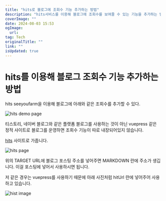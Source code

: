 ```yaml
---
title: "hits로 블로그에 조회수 기능 추가하는 방법"
description: "hits서비스를 이용해 블로그에 조회수를 보여줄 수 있는 기능을 추가하는 방법을 공유합니다"
coverImage: ""
date: 2024-08-03 15:53
ogImage: 
  url: 
tag: Tech
originalTitle: ""
link: ""
isUpdated: true
---
```






# hits를 이용해 블로그 조회수 기능 추가하는 방법

hits seeyoufarm을 이용해 블로그에 아래와 같은 조회수를 추가할 수 있다.

<img alt="hits demo page" src="/assets/img/2024-03-21-hits-1.png"/>



<div class="content-ad"></div>

티스토리, 네이버 블로그와 같은 플랫폼 블로그를 사용하는 것이 아닌
vuepress 같은 정적 사이트로 블로그를 운영하면 조회수 기능이 따로 내장되어있지 않습니다.

[hits](https://hits.seeyoufarm.com/) 사이트로 가줍니다.

<img alt="hits page" src="/assets/img/2024-03-21-hits-2.png"/>

위의 TARGET URL에 블로그 포스팅 주소를 넣어주면 MARKDOWN 란에 주소가 생깁니다.
이걸 포스팅에 넣어서 사용하시면 됩니다.

저 같은 경우는 vuepress를 사용하기 때문에 아래 사진처럼 hitUrl 란에 넣어주어 사용하고 있습니다.

<img alt="hist image" src="/assets/img/2024-03-21-hits-3.png"/>

